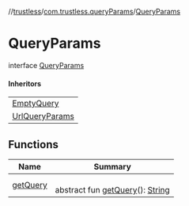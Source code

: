 //[trustless](../../../index.md)/[com.trustless.queryParams](../index.md)/[QueryParams](index.md)

# QueryParams

interface [QueryParams](index.md)

#### Inheritors

| |
|---|
| [EmptyQuery](../-empty-query/index.md) |
| [UrlQueryParams](../-url-query-params/index.md) |

## Functions

| Name | Summary |
|---|---|
| [getQuery](get-query.md) | <br>abstract fun [getQuery](get-query.md)(): [String](https://kotlinlang.org/api/latest/jvm/stdlib/kotlin/-string/index.html) |
